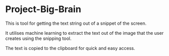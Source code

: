 # Project-Big-Brain

This is tool for getting the text string out of a snippet of the screen.

It utilises machine learning to extract the text out of the image that the user creates using the snipping tool.

The text is copied to the clipboard for quick and easy access.